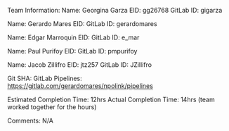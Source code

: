 Team Information:
Name: Georgina Garza
EID: gg26768
GitLab ID: gigarza

Name: Gerardo Mares
EID:
GitLab ID: gerardomares

Name: Edgar Marroquin
EID:
GitLab ID: e_mar

Name: Paul Purifoy
EID:
GitLab ID: pmpurifoy

Name: Jacob Zillifro
EID: jtz257
GitLab ID: JZillifro

Git SHA:
GitLab Pipelines: https://gitlab.com/gerardomares/npolink/pipelines

Estimated Completion Time: 12hrs
Actual Completion Time: 14hrs (team worked together for the hours)

Comments: N/A
